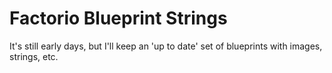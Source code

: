 # Factorio Blueprint Strings

It's still early days, but I'll keep an 'up to date' set of blueprints with images, strings, etc.
